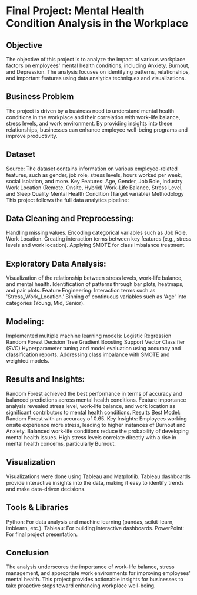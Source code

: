# Final Project: Mental Health Condition Analysis in the Workplace

## Objective
The objective of this project is to analyze the impact of various workplace factors on employees' mental health conditions, including Anxiety, Burnout, and Depression. The analysis focuses on identifying patterns, relationships, and important features using data analytics techniques and visualizations.

## Business Problem
The project is driven by a business need to understand mental health conditions in the workplace and their correlation with work-life balance, stress levels, and work environment. By providing insights into these relationships, businesses can enhance employee well-being programs and improve productivity.

## Dataset

Source: The dataset contains information on various employee-related features, such as gender, job role, stress levels, hours worked per week, social isolation, and more.
Key Features:
Age, Gender, Job Role, Industry
Work Location (Remote, Onsite, Hybrid)
Work-Life Balance, Stress Level, and Sleep Quality
Mental Health Condition (Target variable)
Methodology
This project follows the full data analytics pipeline:

## Data Cleaning and Preprocessing:

Handling missing values.
Encoding categorical variables such as Job Role, Work Location.
Creating interaction terms between key features (e.g., stress levels and work location).
Applying SMOTE for class imbalance treatment.

## Exploratory Data Analysis:

Visualization of the relationship between stress levels, work-life balance, and mental health.
Identification of patterns through bar plots, heatmaps, and pair plots.
Feature Engineering:
Interaction terms such as 'Stress_Work_Location.'
Binning of continuous variables such as 'Age' into categories (Young, Mid, Senior).

## Modeling:

Implemented multiple machine learning models:
Logistic Regression
Random Forest
Decision Tree
Gradient Boosting
Support Vector Classifier (SVC)
Hyperparameter tuning and model evaluation using accuracy and classification reports.
Addressing class imbalance with SMOTE and weighted models.

## Results and Insights:

Random Forest achieved the best performance in terms of accuracy and balanced predictions across mental health conditions.
Feature importance analysis revealed stress level, work-life balance, and work location as significant contributors to mental health conditions.
Results
Best Model: Random Forest with an accuracy of 0.65.
Key Insights:
Employees working onsite experience more stress, leading to higher instances of Burnout and Anxiety.
Balanced work-life conditions reduce the probability of developing mental health issues.
High stress levels correlate directly with a rise in mental health concerns, particularly Burnout.

## Visualization
Visualizations were done using Tableau and Matplotlib. Tableau dashboards provide interactive insights into the data, making it easy to identify trends and make data-driven decisions.

## Tools & Libraries
Python: For data analysis and machine learning (pandas, scikit-learn, imblearn, etc.).
Tableau: For building interactive dashboards.
PowerPoint: For final project presentation.

## Conclusion

The analysis underscores the importance of work-life balance, stress management, and appropriate work environments for improving employees' mental health. This project provides actionable insights for businesses to take proactive steps toward enhancing workplace well-being.

